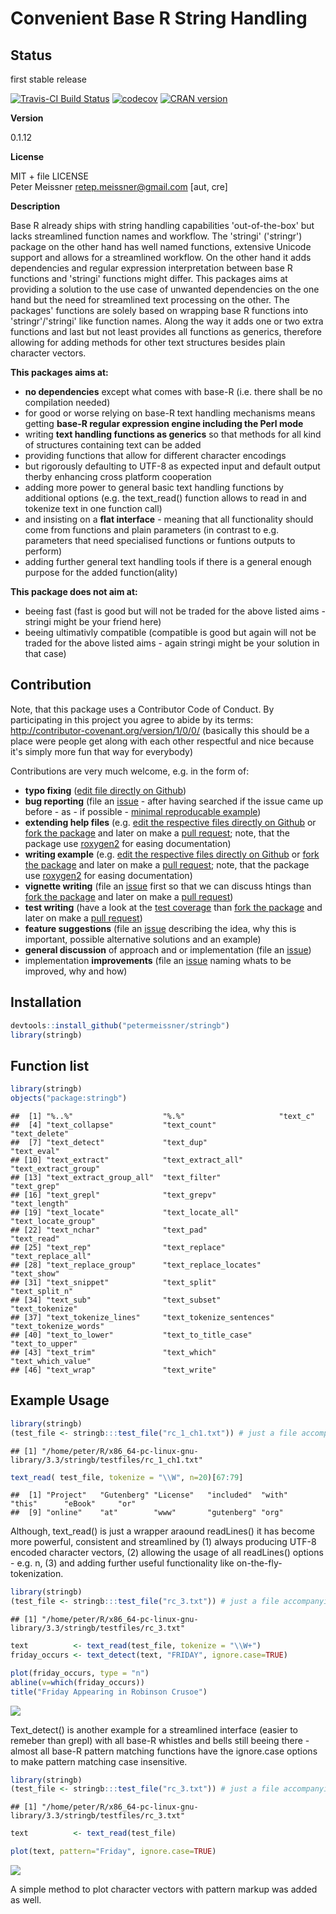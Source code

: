 
Convenient Base R String Handling
=================================

Status
------

first stable release

[![Travis-CI Build Status](https://travis-ci.org/petermeissner/stringb.svg?branch=master)](https://travis-ci.org/petermeissner/stringb) [![codecov](https://codecov.io/gh/petermeissner/stringb/branch/master/graph/badge.svg)](https://codecov.io/gh/petermeissner/stringb/tree/master/R) [![CRAN version](http://www.r-pkg.org/badges/version/stringb)](https://cran.r-project.org/package=stringb)

**Version**

0.1.12

**License**

MIT + file LICENSE <br>Peter Meissner <retep.meissner@gmail.com> \[aut, cre\]

**Description**

Base R already ships with string handling capabilities 'out-of-the-box' but lacks streamlined function names and workflow. The 'stringi' ('stringr') package on the other hand has well named functions, extensive Unicode support and allows for a streamlined workflow. On the other hand it adds dependencies and regular expression interpretation between base R functions and 'stringi' functions might differ. This packages aims at providing a solution to the use case of unwanted dependencies on the one hand but the need for streamlined text processing on the other. The packages' functions are solely based on wrapping base R functions into 'stringr'/'stringi' like function names. Along the way it adds one or two extra functions and last but not least provides all functions as generics, therefore allowing for adding methods for other text structures besides plain character vectors.

**This packages aims at:**

-   **no dependencies** except what comes with base-R (i.e. there shall be no compilation needed)
-   for good or worse relying on base-R text handling mechanisms means getting **base-R regular expression engine including the Perl mode**
-   writing **text handling functions as generics** so that methods for all kind of structures containing text can be added
-   providing functions that allow for different character encodings
-   but rigorously defaulting to UTF-8 as expected input and default output therby enhancing cross platform cooperation
-   adding more power to general basic text handling functions by additional options (e.g. the text\_read() function allows to read in and tokenize text in one function call)
-   and insisting on a **flat interface** - meaning that all functionality should come from functions and plain parameters (in contrast to e.g. parameters that need specialised functions or funtions outputs to perform)
-   adding further general text handling tools if there is a general enough purpose for the added function(ality)

**This package does not aim at:**

-   beeing fast (fast is good but will not be traded for the above listed aims - stringi might be your friend here)
-   beeing ultimativly compatible (compatible is good but again will not be traded for the above listed aims - again stringi might be your solution in that case)

Contribution
------------

Note, that this package uses a Contributor Code of Conduct. By participating in this project you agree to abide by its terms: <http://contributor-covenant.org/version/1/0/0/> (basically this should be a place were people get along with each other respectful and nice because it's simply more fun that way for everybody)

Contributions are very much welcome, e.g. in the form of:

-   **typo fixing** ([edit file directly on Github](https://help.github.com/articles/editing-files-in-another-user-s-repository/))
-   **bug reporting** (file an [issue](https://guides.github.com/features/issues/) - after having searched if the issue came up before - as - if possible - [minimal reproducable example](http://stackoverflow.com/help/mcve))
-   **extending help files** (e.g. [edit the respective files directly on Github](https://help.github.com/articles/editing-files-in-another-user-s-repository/) or [fork the package](https://help.github.com/articles/fork-a-repo/) and later on make a [pull request](https://help.github.com/articles/using-pull-requests/); note, that the package use [roxygen2](http://r-pkgs.had.co.nz/man.html) for easing documentation)
-   **writing example** (e.g. [edit the respective files directly on Github](https://help.github.com/articles/editing-files-in-another-user-s-repository/) or [fork the package](https://help.github.com/articles/fork-a-repo/) and later on make a [pull request](https://help.github.com/articles/using-pull-requests/); note, that the package use [roxygen2](http://r-pkgs.had.co.nz/man.html) for easing documentation)
-   **vignette writing** (file an [issue](https://guides.github.com/features/issues/) first so that we can discuss htings than [fork the package](https://help.github.com/articles/fork-a-repo/) and later on make a [pull request](https://help.github.com/articles/using-pull-requests/))
-   **test writing** (have a look at the [test coverage](https://codecov.io/gh/petermeissner/stringb/tree/master/R) than [fork the package](https://help.github.com/articles/fork-a-repo/) and later on make a [pull request](https://help.github.com/articles/using-pull-requests/))
-   **feature suggestions** (file an [issue](https://guides.github.com/features/issues/) describing the idea, why this is important, possible alternative solutions and an example)
-   **general discussion** of approach and or implementation (file an [issue](https://guides.github.com/features/issues/))
-   implementation **improvements** (file an [issue](https://guides.github.com/features/issues/) naming whats to be improved, why and how)

Installation
------------

``` r
devtools::install_github("petermeissner/stringb")
library(stringb)
```

Function list
-------------

``` r
library(stringb)
objects("package:stringb")
```

    ##  [1] "%..%"                    "%.%"                     "text_c"                 
    ##  [4] "text_collapse"           "text_count"              "text_delete"            
    ##  [7] "text_detect"             "text_dup"                "text_eval"              
    ## [10] "text_extract"            "text_extract_all"        "text_extract_group"     
    ## [13] "text_extract_group_all"  "text_filter"             "text_grep"              
    ## [16] "text_grepl"              "text_grepv"              "text_length"            
    ## [19] "text_locate"             "text_locate_all"         "text_locate_group"      
    ## [22] "text_nchar"              "text_pad"                "text_read"              
    ## [25] "text_rep"                "text_replace"            "text_replace_all"       
    ## [28] "text_replace_group"      "text_replace_locates"    "text_show"              
    ## [31] "text_snippet"            "text_split"              "text_split_n"           
    ## [34] "text_sub"                "text_subset"             "text_tokenize"          
    ## [37] "text_tokenize_lines"     "text_tokenize_sentences" "text_tokenize_words"    
    ## [40] "text_to_lower"           "text_to_title_case"      "text_to_upper"          
    ## [43] "text_trim"               "text_which"              "text_which_value"       
    ## [46] "text_wrap"               "text_write"

Example Usage
-------------

``` r
library(stringb)
(test_file <- stringb:::test_file("rc_1_ch1.txt")) # just a file accompanying the package to test things
```

    ## [1] "/home/peter/R/x86_64-pc-linux-gnu-library/3.3/stringb/testfiles/rc_1_ch1.txt"

``` r
text_read( test_file, tokenize = "\\W", n=20)[67:79]
```

    ##  [1] "Project"   "Gutenberg" "License"   "included"  "with"      "this"      "eBook"     "or"       
    ##  [9] "online"    "at"        "www"       "gutenberg" "org"

Although, text\_read() is just a wrapper araound readLines() it has become more powerful, consistent and streamlined by (1) always producing UTF-8 encoded character vectors, (2) allowing the usage of all readLines() options - e.g. n, (3) and adding further useful functionality like on-the-fly-tokenization.

``` r
library(stringb)
(test_file <- stringb:::test_file("rc_3.txt")) # just a file accompanying the package to test things
```

    ## [1] "/home/peter/R/x86_64-pc-linux-gnu-library/3.3/stringb/testfiles/rc_3.txt"

``` r
text          <- text_read(test_file, tokenize = "\\W+")
friday_occurs <- text_detect(text, "FRIDAY", ignore.case=TRUE)

plot(friday_occurs, type = "n")
abline(v=which(friday_occurs))
title("Friday Appearing in Robinson Crusoe")
```

![](README_files/figure-markdown_github/unnamed-chunk-9-1.png)

Text\_detect() is another example for a streamlined interface (easier to remeber than grepl) with all base-R whistles and bells still beeing there - almost all base-R pattern matching functions have the ignore.case options to make pattern matching case insensitive.

``` r
library(stringb)
(test_file <- stringb:::test_file("rc_3.txt")) # just a file accompanying the package to test things
```

    ## [1] "/home/peter/R/x86_64-pc-linux-gnu-library/3.3/stringb/testfiles/rc_3.txt"

``` r
text          <- text_read(test_file)

plot(text, pattern="Friday", ignore.case=TRUE)
```

![](README_files/figure-markdown_github/unnamed-chunk-10-1.png)

A simple method to plot character vectors with pattern markup was added as well.
